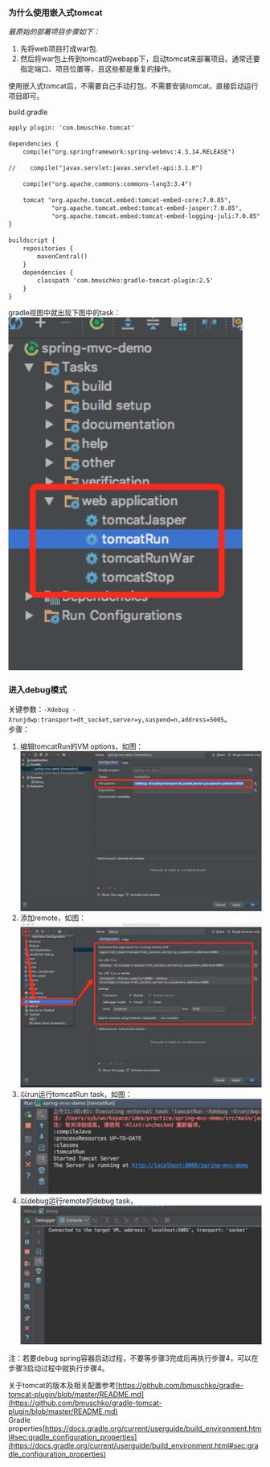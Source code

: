 ### 为什么使用嵌入式tomcat
*最原始的部署项目步骤如下：*</br>
1. 先将web项目打成war包.
2. 然后将war包上传到tomcat的webapp下，启动tomcat来部署项目。通常还要指定端口、项目位置等，且这些都是重复的操作。

使用嵌入式tomcat后，不需要自己手动打包，不需要安装tomcat，直接启动运行项目即可。


build.gradle
````shell
apply plugin: 'com.bmuschko.tomcat'

dependencies {
    compile("org.springframework:spring-webmvc:4.3.14.RELEASE")

//    compile("javax.servlet:javax.servlet-api:3.1.0")

    compile("org.apache.commons:commons-lang3:3.4")

    tomcat "org.apache.tomcat.embed:tomcat-embed-core:7.0.85",
            "org.apache.tomcat.embed:tomcat-embed-jasper:7.0.85",
            "org.apache.tomcat.embed:tomcat-embed-logging-juli:7.0.85"
}

buildscript {
    repositories {
        mavenCentral()
    }
    dependencies {
        classpath 'com.bmuschko:gradle-tomcat-plugin:2.5'
    }
}
````
gradle视图中就出现下图中的task：</br>
![gradle视图](https://github.com/shixhzjy/wiki/blob/master/gradle/imgs/gradle-view.jpg?raw=true)

### 进入debug模式
关键参数：`-Xdebug -Xrunjdwp:transport=dt_socket,server=y,suspend=n,address=5005`。</br>
步骤：</br>
1. 编辑tomcatRun的VM options，如图：![tomcatRun参数](https://github.com/shixhzjy/wiki/blob/master/gradle/imgs/edit-tomcatRun-configurations.jpg?raw=true)
2. 添加remote，如图：![remote-debug](https://github.com/shixhzjy/wiki/blob/master/gradle/imgs/remote-debug.jpg?raw=true)
3. 以run运行tomcatRun task，如图：![Run-tomcatRun](https://github.com/shixhzjy/wiki/blob/master/gradle/imgs/Run-tomcatRun.jpg?raw=true)
4. 以debug运行remote的debug task，![Debug-remote_debug](https://github.com/shixhzjy/wiki/blob/master/gradle/imgs/Debug-remote_debug.jpg?raw=true)

注：若要debug spring容器启动过程，不要等步骤3完成后再执行步骤4，可以在步骤3启动过程中就执行步骤4。

关于tomcat的版本及相关配置参考[https://github.com/bmuschko/gradle-tomcat-plugin/blob/master/README.md](https://github.com/bmuschko/gradle-tomcat-plugin/blob/master/README.md)</br>
Gradle properties[https://docs.gradle.org/current/userguide/build_environment.html#sec:gradle_configuration_properties](https://docs.gradle.org/current/userguide/build_environment.html#sec:gradle_configuration_properties)
